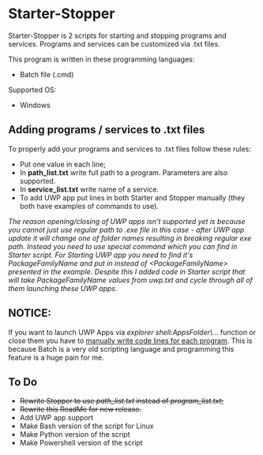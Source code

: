 # Starter-Stopper
 
Starter-Stopper is 2 scripts for starting and stopping programs and services. Programs and services can be customized via .txt files.

This program is written in these programming languages:
- Batch file (.cmd)

Supported OS:
- Windows

## Adding programs / services to .txt files

To properly add your programs and services to .txt files follow these rules:
- Put one value in each line;
- In **path\_list.txt** write full path to a program. Parameters are also supported.
- In **service\_list.txt** write name of a service.
- To add UWP app put lines in both Starter and Stopper manually (they both have examples of commands to use).

*The reason opening/closing of UWP apps isn't supported yet is because you cannot just use regular path to .exe file in this case - after UWP app update it will change one of folder names resulting in breaking regular exe path. Instead you need to use special command which you can find in Starter script. For Starting UWP app you need to find it's PackageFamilyName and put in instead of \<PackageFamilyName\> presented in the example.
Despite this I added code in Starter script that will take PackageFamilyName values from uwp.txt and cycle through all of them launching these UWP apps.*

## NOTICE:
 
If you want to launch UWP Apps via *explorer shell:AppsFolder\\...* function or close them you have to <u>manually write code lines for each program</u>. This is because Batch is a very old scripting language and programming this feature is a huge pain for me.

## To Do

- ~~Rewrite Stopper to use *path\_list.txt* instead of *program\_list.txt*;~~
- ~~Rewrite this ReadMe for new release.~~
- Add UWP app support
- Make Bash version of the script for Linux
- Make Python version of the script
- Make Powershell version of the script